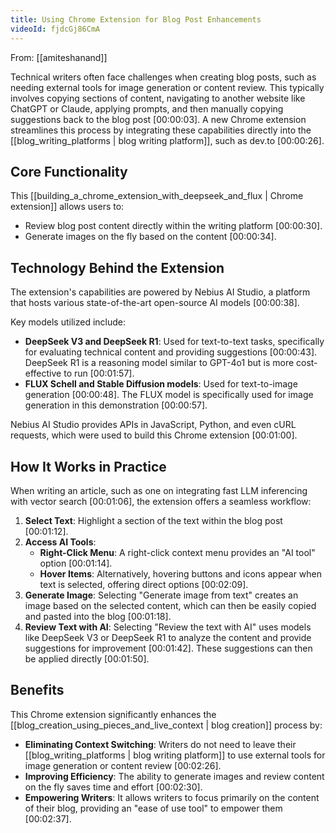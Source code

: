 ```yaml
---
title: Using Chrome Extension for Blog Post Enhancements
videoId: fjdcGj86CmA
---
```


From: [[amiteshanand]] <br/> 

Technical writers often face challenges when creating blog posts, such as needing external tools for image generation or content review. This typically involves copying sections of content, navigating to another website like ChatGPT or Claude, applying prompts, and then manually copying suggestions back to the blog post <a class="yt-timestamp" data-t="00:00:03">[00:00:03]</a>. A new Chrome extension streamlines this process by integrating these capabilities directly into the [[blog_writing_platforms | blog writing platform]], such as dev.to <a class="yt-timestamp" data-t="00:00:26">[00:00:26]</a>.

## Core Functionality

This [[building_a_chrome_extension_with_deepseek_and_flux | Chrome extension]] allows users to:
*   Review blog post content directly within the writing platform <a class="yt-timestamp" data-t="00:00:30">[00:00:30]</a>.
*   Generate images on the fly based on the content <a class="yt-timestamp" data-t="00:00:34">[00:00:34]</a>.

## Technology Behind the Extension

The extension's capabilities are powered by Nebius AI Studio, a platform that hosts various state-of-the-art open-source AI models <a class="yt-timestamp" data-t="00:00:38">[00:00:38]</a>.

Key models utilized include:
*   **DeepSeek V3 and DeepSeek R1**: Used for text-to-text tasks, specifically for evaluating technical content and providing suggestions <a class="yt-timestamp" data-t="00:00:43">[00:00:43]</a>. DeepSeek R1 is a reasoning model similar to GPT-4o1 but is more cost-effective to run <a class="yt-timestamp" data-t="00:01:57">[00:01:57]</a>.
*   **FLUX Schell and Stable Diffusion models**: Used for text-to-image generation <a class="yt-timestamp" data-t="00:00:48">[00:00:48]</a>. The FLUX model is specifically used for image generation in this demonstration <a class="yt-timestamp" data-t="00:00:57">[00:00:57]</a>.

Nebius AI Studio provides APIs in JavaScript, Python, and even cURL requests, which were used to build this Chrome extension <a class="yt-timestamp" data-t="00:01:00">[00:01:00]</a>.

## How It Works in Practice

When writing an article, such as one on integrating fast LLM inferencing with vector search <a class="yt-timestamp" data-t="00:01:06">[00:01:06]</a>, the extension offers a seamless workflow:

1.  **Select Text**: Highlight a section of the text within the blog post <a class="yt-timestamp" data-t="00:01:12">[00:01:12]</a>.
2.  **Access AI Tools**:
    *   **Right-Click Menu**: A right-click context menu provides an "AI tool" option <a class="yt-timestamp" data-t="00:01:14">[00:01:14]</a>.
    *   **Hover Items**: Alternatively, hovering buttons and icons appear when text is selected, offering direct options <a class="yt-timestamp" data-t="00:02:09">[00:02:09]</a>.
3.  **Generate Image**: Selecting "Generate image from text" creates an image based on the selected content, which can then be easily copied and pasted into the blog <a class="yt-timestamp" data-t="00:01:18">[00:01:18]</a>.
4.  **Review Text with AI**: Selecting "Review the text with AI" uses models like DeepSeek V3 or DeepSeek R1 to analyze the content and provide suggestions for improvement <a class="yt-timestamp" data-t="00:01:42">[00:01:42]</a>. These suggestions can then be applied directly <a class="yt-timestamp" data-t="00:01:50">[00:01:50]</a>.

## Benefits

This Chrome extension significantly enhances the [[blog_creation_using_pieces_and_live_context | blog creation]] process by:
*   **Eliminating Context Switching**: Writers do not need to leave their [[blog_writing_platforms | blog writing platform]] to use external tools for image generation or content review <a class="yt-timestamp" data-t="00:02:26">[00:02:26]</a>.
*   **Improving Efficiency**: The ability to generate images and review content on the fly saves time and effort <a class="yt-timestamp" data-t="00:02:30">[00:02:30]</a>.
*   **Empowering Writers**: It allows writers to focus primarily on the content of their blog, providing an "ease of use tool" to empower them <a class="yt-timestamp" data-t="00:02:37">[00:02:37]</a>.